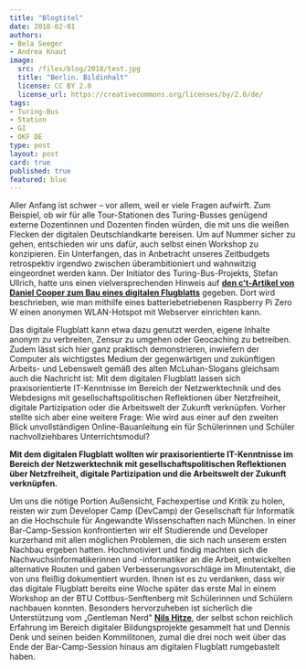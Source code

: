 ```yaml
---
title: "Blogtitel"
date: 2018-02-01
authors:
- Bela Seeger
- Andrea Knaut
image:
  src: /files/blog/2018/test.jpg
  title: "Berlin. Bildinhalt"
  license: CC BY 2.0
  license_url: https://creativecommons.org/licenses/by/2.0/de/
tags:
- Turing-Bus
- Station
- GI
- OKF DE
type: post
layout: post
card: true
published: true
featured: blue
---
```


Aller Anfang ist schwer – vor allem, weil er viele Fragen aufwirft. Zum Beispiel, ob wir für alle Tour-Stationen des Turing-Busses genügend externe Dozentinnen und Dozenten finden würden, die mit uns die weißen Flecken der digitalen Deutschlandkarte bereisen. Um auf Nummer sicher zu gehen, entschieden wir uns dafür, auch selbst einen Workshop zu konzipieren. Ein Unterfangen, das in Anbetracht unseres Zeitbudgets retrospektiv irgendwo zwischen überambitioniert und wahnwitzig eingeordnet werden kann. Der Initiator des Turing-Bus-Projekts, Stefan Ullrich, hatte uns einen vielversprechenden Hinweis auf **[den c't-Artikel von Daniel Cooper zum Bau eines digitalen Flugblatts](https://www.heise.de/ct/ausgabe/2017-22-Digitales-Flugblatt-Raspberry-Pi-mit-Batterie-als-anonymer-WLAN-Hotspot-und-Webserver-3851689.html)** gegeben. Dort wird beschrieben, wie man mithilfe eines batteriebetriebenen Raspberry Pi Zero W einen anonymen WLAN-Hotspot mit Webserver einrichten kann.

Das digitale Flugblatt kann etwa dazu genutzt werden, eigene Inhalte anonym zu verbreiten, Zensur zu umgehen oder Geocaching zu betreiben. Zudem lässt sich hier ganz praktisch demonstrieren, inwiefern der Computer als wichtigstes Medium der gegenwärtigen und zukünftigen Arbeits- und Lebenswelt gemäß des alten McLuhan-Slogans gleichsam auch die Nachricht ist: Mit dem digitalen Flugblatt lassen sich praxisorientierte IT-Kenntnisse im Bereich der Netzwerktechnik und des Webdesigns mit gesellschaftspolitischen Reflektionen über Netzfreiheit, digitale Partizipation oder die Arbeitswelt der Zukunft verknüpfen. Vorher stellte sich aber eine weitere Frage: Wie wird aus einer auf den zweiten Blick unvollständigen Online-Bauanleitung ein für Schülerinnen und Schüler nachvollziehbares Unterrichtsmodul?  

**Mit dem digitalen Flugblatt wollten wir praxisorientierte IT-Kenntnisse im Bereich der Netzwerktechnik mit gesellschaftspolitischen Reflektionen über Netzfreiheit, digitale Partizipation und die Arbeitswelt der Zukunft verknüpfen.**

Um uns die nötige Portion Außensicht, Fachexpertise und Kritik zu holen, reisten wir zum Developer Camp (DevCamp) der Gesellschaft für Informatik an die Hochschule für Angewandte Wissenschaften nach München. In einer Bar-Camp-Session konfrontierten wir elf Studierende und Developer kurzerhand mit allen möglichen Problemen, die sich nach unserem ersten Nachbau ergeben hatten. Hochmotiviert und findig machten sich die Nachwuchsinformatikerinnen und -informatiker an die Arbeit, entwickelten alternative Routen und gaben Verbesserungsvorschläge im Minutentakt, die von uns fleißig dokumentiert wurden. Ihnen ist es zu verdanken, dass wir das digitale Flugblatt bereits eine Woche später das erste Mal in einem Workshop an der BTU Cottbus-Senftenberg mit Schülerinnen und Schülern nachbauen konnten. Besonders hervorzuheben ist sicherlich die Unterstützung vom „Gentleman Nerd" **[Nils Hitze](https://www.silberkind.de/)**, der selbst schon reichlich Erfahrung im Bereich digitaler Bildungsprojekte gesammelt hat und Dennis Denk und seinen beiden Kommilitonen, zumal die drei noch weit über das Ende der Bar-Camp-Session hinaus am digitalen Flugblatt rumgebastelt haben.
